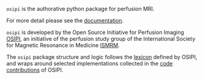 `osipi` is the authorative python package for perfusion MRI. 

For more detail please see the [documentation](https://osipi.github.io/pypi/).

`osipi` is developed by the Open Source Initiative for Perfusion Imaging [OSIPI](www.osipi.org), an initiative of the perfusion study group of the International Society for Magnetic Resonance in Medicine [ISMRM](www.ismrm.org). 

The `osipi` package structure and logic follows the [lexicon](https://osipi.github.io/OSIPI_CAPLEX/) defined by OSIPI, and wraps around selected implementations collected in the [code contributions](https://github.com/OSIPI/DCE-DSC-MRI_CodeCollection) of OSIPI.





